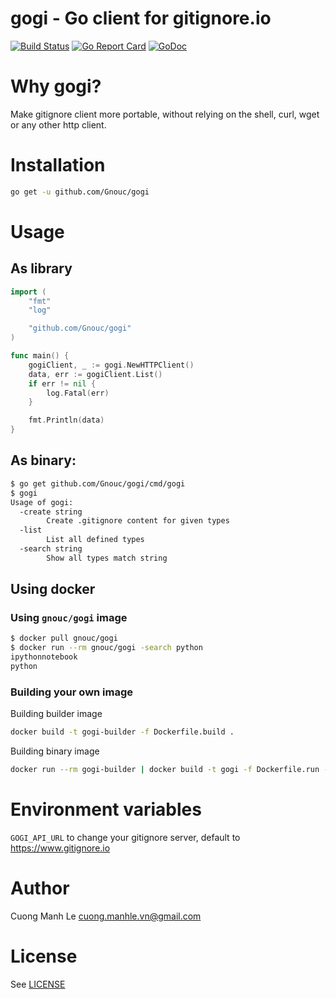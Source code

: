 # gogi - Go client for gitignore.io

[![Build Status](https://travis-ci.org/Gnouc/gogi.svg?branch=master)](https://travis-ci.org/Gnouc/gogi)
[![Go Report Card](https://goreportcard.com/badge/github.com/Gnouc/gogi)](https://goreportcard.com/report/github.com/Gnouc/gogi)
[![GoDoc](https://godoc.org/github.com/Gnouc/gogi?status.svg)](https://godoc.org/github.com/Gnouc/gogi)

# Why gogi?

Make gitignore client more portable, without relying on the shell, curl, wget or any other http client.

# Installation
```sh
go get -u github.com/Gnouc/gogi
```

# Usage

## As library
```go
import (
	"fmt"
	"log"

	"github.com/Gnouc/gogi"
)

func main() {
	gogiClient, _ := gogi.NewHTTPClient()
	data, err := gogiClient.List()
	if err != nil {
		log.Fatal(err)
	}

	fmt.Println(data)
}
```

## As binary:
```sh
$ go get github.com/Gnouc/gogi/cmd/gogi
$ gogi
Usage of gogi:
  -create string
    	Create .gitignore content for given types
  -list
    	List all defined types
  -search string
    	Show all types match string
```

## Using docker

### Using `gnouc/gogi` image
```sh
$ docker pull gnouc/gogi
$ docker run --rm gnouc/gogi -search python
ipythonnotebook
python
```

### Building your own image

Building builder image
```sh
docker build -t gogi-builder -f Dockerfile.build .
```

Building binary image
```sh
docker run --rm gogi-builder | docker build -t gogi -f Dockerfile.run -
```

# Environment variables

`GOGI_API_URL` to change your gitignore server, default to https://www.gitignore.io

# Author

Cuong Manh Le <cuong.manhle.vn@gmail.com>

# License

See [LICENSE](https://github.com/Gnouc/gogi/blob/master/LICENSE)
